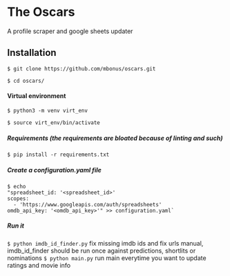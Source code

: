 # The Oscars
A profile scraper and google sheets updater

## Installation
`$ git clone https://github.com/mbonus/oscars.git`

`$ cd oscars/`

#### Virtual environment 
`$ python3 -m venv virt_env`

`$ source virt_env/bin/activate`

##### Requirements (the requirements are bloated because of linting and such)
`$ pip install -r requirements.txt`

##### Create a configuration.yaml file
```
$ echo 
"spreadsheet_id: '<spreadsheet_id>'
scopes:
  - 'https://www.googleapis.com/auth/spreadsheets'
omdb_api_key: '<omdb_api_key>'" >> configuration.yaml`
```

##### Run it
`$ python imdb_id_finder.py`
fix missing imdb ids and fix urls manual, imdb_id_finder should be run once against predictions, shortlits or nominations
`$ python main.py`
run main everytime you want to update ratings and movie info
